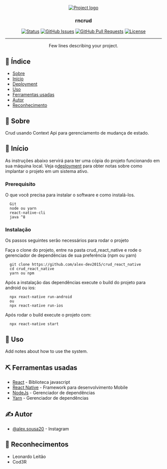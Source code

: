 <p align="center">
  <a href="" rel="noopener">
 <img  src="https://umdesenvolvedoriniciante.com/wp-content/uploads/2019/05/curso-react-native-sujeito-programador.png" alt="Project logo"></a>
</p>

<h3 align="center">rncrud</h3>

<div align="center">

[![Status](https://img.shields.io/badge/status-active-success.svg)]()
[![GitHub Issues](https://img.shields.io/github/issues/kylelobo/The-Documentation-Compendium.svg)](https://github.com/kylelobo/The-Documentation-Compendium/issues)
[![GitHub Pull Requests](https://img.shields.io/github/issues-pr/kylelobo/The-Documentation-Compendium.svg)](https://github.com/kylelobo/The-Documentation-Compendium/pulls)
[![License](https://img.shields.io/badge/license-MIT-blue.svg)](/LICENSE)

</div>

---

<p align="center"> Few lines describing your project.
    <br> 
</p>

## 📝 Índice

- [Sobre](#about)
- [Início](#getting_started)
- [Deployment](#deployment)
- [Uso](#usage)
- [Ferramentas usadas](#built_using)
- [Autor](#authors)
- [Reconhecimento](#acknowledgement)

## 🧐 Sobre <a name = "about"></a>

Crud usando Context Api para gerenciamento de mudança de estado.

## 🏁 Início <a name = "getting_started"></a>

As instruções abaixo servirá para ter uma cópia do projeto funcionando em sua máquina local. Veja o[deployment](#deployment) para obter notas sobre como implantar o projeto em um sistema ativo.

### Prerequisito

O que você precisa para instalar o software e como instalá-los.

```
  Git
  node ou yarn
  react-native-cli
  java ^8
```

### Instalação

Os passos seguintes serão necessários para rodar o projeto

Faça o clone do projeto, entre na pasta crud_react_native e rode o gerenciador de dependências de sua preferência (npm ou yarn)

```
  git clone https://github.com/alex-dev2015/crud_react_native
  cd crud_react_native
  yarn ou npm
```

Após a instalação das dependências execute o build do projeto para android ou ios:

```
  npx react-native run-android
  ou
  npx react-native run-ios
```

Após rodar o build execute o projeto com:

```
  npx react-native start
```



## 🎈 Uso <a name="usage"></a>

Add notes about how to use the system.


## ⛏️ Ferramentas usadas <a name = "built_using"></a>

- [React](https://pt-br.reactjs.org/) - Biblioteca javascript
- [React Native](https://reactnative.dev/) - Framework para desenvolvimento Mobile
- [NodeJs](https://nodejs.org/en/) - Gerenciador de dependências
- [Yarn](https://yarnpkg.com/) - Gerenciador de dependências

## ✍️ Autor <a name = "authors"></a>

- [@alex.sousa20](https://www.instagram.com/alex.sousa20/) - Instagram


## 🎉 Reconhecimentos <a name = "acknowledgement"></a>

- Leonardo Leitão
- Cod3R

